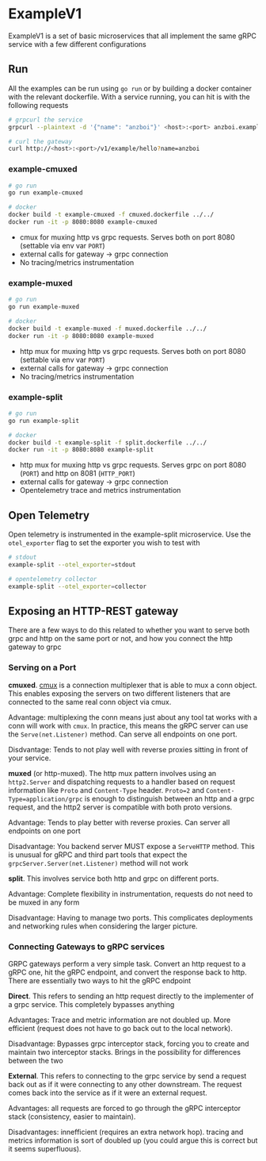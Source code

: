 # ExampleV1

ExampleV1 is a set of basic microservices that all implement the same gRPC service with a few different configurations

## Run

All the examples can be run using `go run` or by building a docker container with the relevant dockerfile. With a service running, you can hit is with the following requests

```sh
# grpcurl the service
grpcurl --plaintext -d '{"name": "anzboi"}' <host>:<port> anzboi.example.v1/HelloWorld

# curl the gateway
curl http://<host>:<port>/v1/example/hello?name=anzboi
```

### example-cmuxed

```sh
# go run
go run example-cmuxed

# docker
docker build -t example-cmuxed -f cmuxed.dockerfile ../../
docker run -it -p 8080:8080 example-cmuxed
```

* cmux for muxing http vs grpc requests. Serves both on port 8080 (settable via env var `PORT`)
* external calls for gateway -> grpc connection
* No tracing/metrics instrumentation

### example-muxed

```sh
# go run
go run example-muxed

# docker
docker build -t example-muxed -f muxed.dockerfile ../../
docker run -it -p 8080:8080 example-muxed
```

* http mux for muxing http vs grpc requests. Serves both on port 8080 (settable via env var `PORT`)
* external calls for gateway -> grpc connection
* No tracing/metrics instrumentation

### example-split

```sh
# go run
go run example-split

# docker
docker build -t example-split -f split.dockerfile ../../
docker run -it -p 8080:8080 example-split
```

* http mux for muxing http vs grpc requests. Serves grpc on port 8080 (`PORT`) and http on 8081 (`HTTP_PORT`)
* external calls for gateway -> grpc connection
* Opentelemetry trace and metrics instrumentation

## Open Telemetry

Open telemetry is instrumented in the example-split microservice. Use the `otel_exporter` flag to set the exporter you wish to test with

```sh
# stdout
example-split --otel_exporter=stdout

# opentelemetry collector
example-split --otel_exporter=collector
```

## Exposing an HTTP-REST gateway

There are a few ways to do this related to whether you want to serve both grpc and http on the same port or not, and how you connect the http gateway to grpc

### Serving on a Port

**cmuxed**. [cmux](https://github.com/soheilhy/cmux) is a connection multiplexer that is able to mux a conn object. This enables exposing the servers on two different listeners that are connected to the same real conn object via cmux.

Advantage: multiplexing the conn means just about any tool tat works with a conn will work with `cmux`. In practice, this means the gRPC server can use the `Serve(net.Listener)` method. Can serve all endpoints on one port.

Disdvantage: Tends to not play well with reverse proxies sitting in front of your service.

**muxed** (or http-muxed). The http mux pattern involves using an `http2.Server` and dispatching requests to a handler based on request information like `Proto` and `Content-Type` header. `Proto=2` and `Content-Type=application/grpc` is enough to distinguish between an http and a grpc request, and the http2 server is compatible with both proto versions.

Advantage: Tends to play better with reverse proxies. Can server all endpoints on one port

Disadvantage: You backend server MUST expose a `ServeHTTP` method. This is unusual for gRPC and third part tools that expect the `grpcServer.Server(net.Listener)` method will not work

**split**. This involves service both http and grpc on different ports.

Advantage: Complete flexibility in instrumentation, requests do not need to be muxed in any form

Disadvantage: Having to manage two ports. This complicates deployments and networking rules when considering the larger picture.

### Connecting Gateways to gRPC services

GRPC gateways perform a very simple task. Convert an http request to a gRPC one, hit the gRPC endpoint, and convert the response back to http. There are essentially two ways to hit the gRPC endpoint

**Direct**. This refers to sending an http request directly to the implementer of a grpc service. This completely bypasses anything

Advantages: Trace and metric information are not doubled up. More efficient (request does not have to go back out to the local network).

Disadvantage: Bypasses grpc interceptor stack, forcing you to create and maintain two interceptor stacks. Brings in the possibility for differences between the two

**External**. This refers to connecting to the grpc service by send a request back out as if it were connecting to any other downstream. The request comes back into the service as if it were an external request.

Advantages: all requests are forced to go through the gRPC interceptor stack (consistency, easier to maintain).

Disadvantages: innefficient (requires an extra network hop). tracing and metrics information is sort of doubled up (you could argue this is correct but it seems superfluous).
